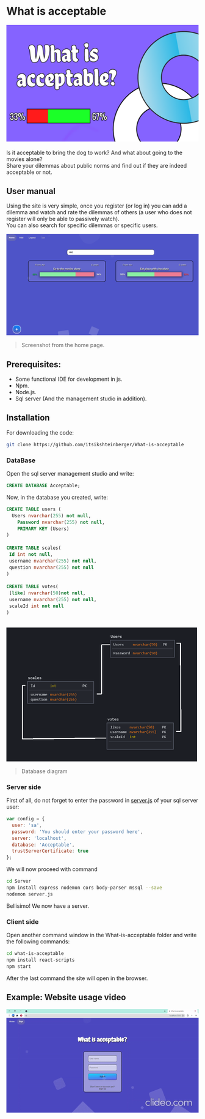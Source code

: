 # What is acceptable
![](https://github.com/itsikshteinberger/What-is-acceptable/blob/master/Media/Drawing-6.sketchpad.png)
<br/>
<br/>
Is it acceptable to bring the dog to work? And what about going to the movies alone?
<br/>
Share your dilemmas about public norms and find out if they are indeed acceptable or not.



## User manual
Using the site is very simple, once you register (or log in) you can add a dilemma and watch and rate the dilemmas of others (a user who does not register will only be able to passively watch).
<br/>
You can also search for specific dilemmas or specific users.
<br/>

![](https://github.com/itsikshteinberger/What-is-acceptable/blob/master/Media/screenshot.png)
>Screenshot from the home page.

## Prerequisites:
- Some functional IDE for development in js.
- Npm.
- Node.js.
- Sql server (And the management studio in addition).

## Installation
For downloading the code:
```sh
git clone https://github.com/itsikshteinberger/What-is-acceptable
```
### DataBase
Open the sql server management studio and write:
```sql
CREATE DATABASE Acceptable;
```
Now, in the database you created, write:
```sql
CREATE TABLE users (
  Users nvarchar(255) not null,
	Password nvarchar(255) not null,
	PRIMARY KEY (Users)
)

CREATE TABLE scales(
 Id int not null,
 username nvarchar(255) not null,
 question nvarchar(255) not null
)

CREATE TABLE votes(
 [like] nvarchar(50)not null,
 username nvarchar(255) not null,
 scaleId int not null
)

```
<br/>
<img src="https://github.com/itsikshteinberger/What-is-acceptable/blob/master/Media/DB.png" width="500" height="350" />

> Database diagram

### Server side

First of all, do not forget to enter the password in [server.js](https://github.com/itsikshteinberger/What-is-acceptable/blob/master/Server/server.js) of your sql server user:

```js
var config = {
  user: 'sa',
  password: 'You should enter your password here', 
  server: 'localhost', 
  database: 'Acceptable',
  trustServerCertificate: true
};
```
We will now proceed with command
```sh
cd Server
npm install express nodemon cors body-parser mssql --save
nodemon server.js
```
Bellisimo! We now have a server.
### Client side
Open another command window in the What-is-acceptable folder and write the following commands:
```sh
cd what-is-acceptable
npm install react-scripts
npm start
```
After the last command the site will open in the browser.

## Example: Website usage video 
<img src="https://github.com/itsikshteinberger/What-is-acceptable/blob/master/Media/github.gif" alt="🤯">
